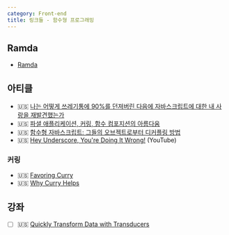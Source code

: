 ```yaml
---
category: Front-end
title: 링크들 - 함수형 프로그래밍
---
```



## Ramda
* [Ramda](http://ramdajs.com/docs)


## 아티클
* 🇺🇸 [나는 어떻게 쓰레기통에 90%를 던져버린 다음에 자바스크립트에 대한 내 사랑을 재발견했는가](https://hackernoon.com/how-i-rediscovered-my-love-for-javascript-after-throwing-90-of-it-in-the-trash-f1baed075d1b)
* 🇺🇸 [파셜 애플리케이션, 커링, 함수 컴포지션의 아름다움](https://hackernoon.com/the-beauty-in-partial-application-currying-and-function-composition-d885bdf0d574)
* 🇺🇸 [함수형 자바스크립트: 그들의 오브젝트로부터 디커플링 방법](https://hackernoon.com/functional-javascript-decoupling-methods-from-their-objects-aa3ca13d7ae8)
* 🇺🇸 [Hey Underscore, You're Doing It Wrong!](https://www.youtube.com/watch?v=m3svKOdZijA) (YouTube)

### 커링
* 🇺🇸 [Favoring Curry](http://fr.umio.us/favoring-curry/)
* 🇺🇸 [Why Curry Helps](https://hughfdjackson.com/javascript/why-curry-helps/)


## 강좌
* [ ] 🇺🇸 [Quickly Transform Data with Transducers](https://egghead.io/courses/quickly-transform-data-with-transducers)
